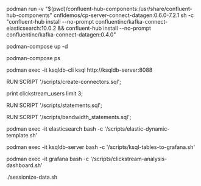 podman run -v "$(pwd)/confluent-hub-components:/usr/share/confluent-hub-components" cnfldemos/cp-server-connect-datagen:0.6.0-7.2.1 sh -c "confluent-hub install --no-prompt confluentinc/kafka-connect-elasticsearch:10.0.2 && confluent-hub install --no-prompt confluentinc/kafka-connect-datagen:0.4.0"

podman-compose up -d

podman-compose ps

podman exec -it ksqldb-cli ksql http://ksqldb-server:8088

RUN SCRIPT '/scripts/create-connectors.sql';

print clickstream_users limit 3;

RUN SCRIPT '/scripts/statements.sql';

RUN SCRIPT '/scripts/bandwidth_statements.sql';

podman exec -it elasticsearch bash -c '/scripts/elastic-dynamic-template.sh'

podman exec -it ksqldb-server bash -c '/scripts/ksql-tables-to-grafana.sh'

podman exec -it grafana bash -c '/scripts/clickstream-analysis-dashboard.sh'

./sessionize-data.sh

